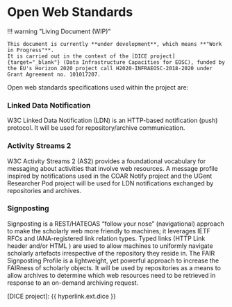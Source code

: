 
Open Web Standards
==============================

!!! warning "Living Document (WIP)"

    This document is currently **under development**, which means **"Work in Progress"**.  
    It is carried out in the context of the [DICE project]{target="_blank"} (Data Infrastructure Capacities for EOSC), funded by the EU's Horizon 2020 project call H2020-INFRAEOSC-2018-2020 under Grant Agreement no. 101017207.


Open web standards specifications used within the project are:

### Linked Data Notification
W3C Linked Data Notification (LDN) is an HTTP-based notification (push) protocol. It will be used for repository/archive communication. 
### Activity Streams 2
W3C Activity Streams 2 (AS2) provides a foundational vocabulary for messaging about activities that involve web resources. A message profile inspired by notifications used in the COAR Notify project and the UGent Researcher Pod project will be used for LDN notifications exchanged by repositories and archives.
### Signposting
Signposting is a REST/HATEOAS “follow your nose” (navigational) approach to make the scholarly web more friendly to machines; it leverages IETF RFCs and IANA-registered link relation types. Typed links (HTTP Link header and/or HTML <link>) are used to allow machines to uniformly navigate scholarly artefacts irrespective of the repository they reside in. The FAIR Signposting Profile is a lightweight, yet powerful approach to increase the FAIRness of scholarly objects. It will be used by repositories as a means to allow archives to determine which web resources need to be retrieved in response to an on-demand archiving request.

[DICE project]: {{ hyperlink.ext.dice }}
